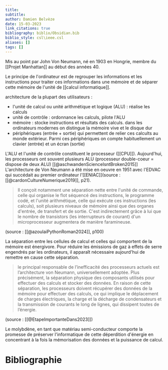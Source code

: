 ```yaml
---
title: 
subtitle:
author: Damien Belvèze
date: 15-03-2023
link_citations: true
bibliography: biblio/Obsidian.bib
biblio_style: csl\ieee.csl
aliases: []
tags: []
---
```

Mis au point par John Von Neumann, né en 1903 en Hongrie, membre du [[Projet Manhattan]] au début des années 40.

Le principe de l'ordinateur est de regrouper les informations et les instructions pour traiter ces informations dans une mémoire et de séparer cette mémoire de l'unité de [[calcul informatique]].

architecture de la plupart des utilisateurs : 

- l'unité de calcul ou unité arithmétique et logique (ALU) : réalise les calculs
- unité de contrôle : ordonnance les calculs, pilote l'ALU
- mémoire : stocke instructions et résultats des calculs. dans les ordinateurs modernes on distingue la mémoire vive et le disque dur
- périphériques (entrée + sortie) qui permettent de relier ces calcults au monde extérieur. Parmi ces périphériques on compte habituellement un clavier (entrée) et un écran (sortie)

L'ALU et l'unité de contrôle constituent le processeur ([[CPU]]). Aujourd'hui, les processeurs ont souvent plusieurs ALU (processeur double-coeur = dispose de deux ALU)
[[@aschwandenScienceIsntBroken2015]]
L'architecture de Von Neumann a été mise en oeuvre en 1951 avec l'EDVAC qui succédait au premier ordinateur l'[[ENIAC]](source : [[@cardonCultureNumerique2019]], p21).

> Il conçoit notamment une séparation nette entre l'unité de commande, celle qui organise le flot séquencé des instructions, le programme codé, et l'unité arithmétique, celle qui exécute ces instructions (les calculs), soit plusieurs niveaux de mémoire ainsi que des organes d'entrée, de transfert et de sortie. C'est indirectement grâce à lui que le nombre de transistors (les interrupteurs de courant) d'un microprocesseur augmentera de manière faramineuse. 

(source : [[@azoulaiPythonRoman2024]], p100)

La séparation entre les cellules de calcul et celles qui comportent de la mémoire est énergivore. Pour réduire les émissions de gaz à effets de serre engendrés par les ordinateurs, il apparaît nécessaire aujourd'hui de remettre en cause cette séparation. 

> le principal responsable de l’inefficacité des processeurs actuels est l’architecture von Neumann, universellement adoptée. Plus précisément, la séparation physique des composants utilisés pour effectuer des calculs et stocker des données. En raison de cette séparation, les processeurs doivent récupérer des données de la mémoire pour effectuer des calculs, ce qui implique le déplacement de charges électriques, la charge et la décharge de condensateurs et la transmission de courants le long de lignes, qui dissipent toutes de l’énergie.

(source : [[@EtapeImportanteDans2023]])

Le molybdène, en tant que matériau semi-conducteur comporte la promesse de préserver l'informatique de cette déperdition d'énergie en concentrant à la fois la mémorisation des données et la puissance de calcul. 








# Bibliographie
